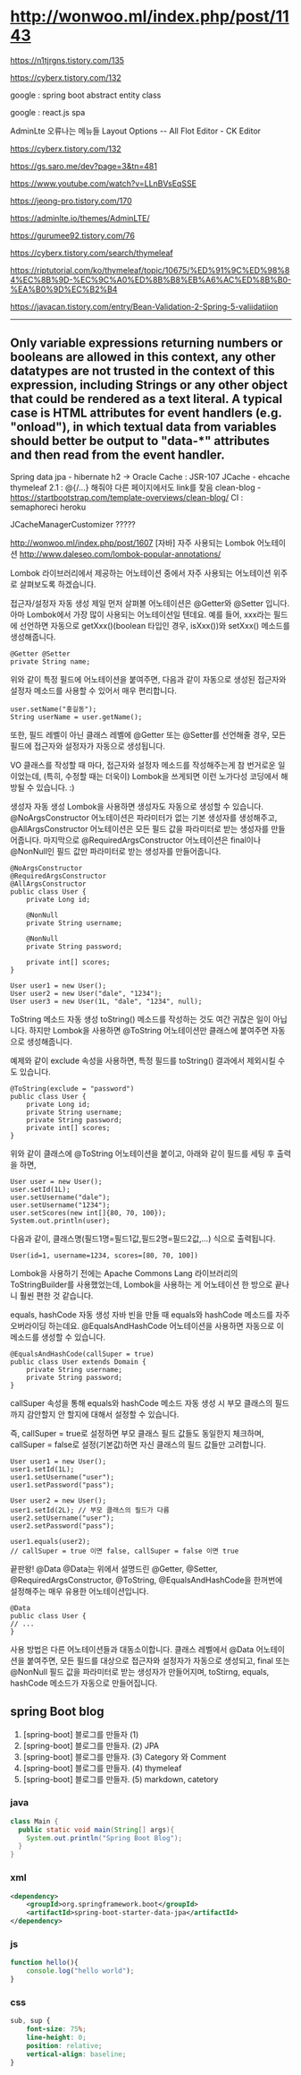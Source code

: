 # http://wonwoo.ml/index.php/post/1143

https://n1tjrgns.tistory.com/135

https://cyberx.tistory.com/132

google : spring boot abstract entity class

google : react.js spa

AdminLte 오류나는 메뉴들
Layout Options -- All
Flot
Editor - CK Editor

https://cyberx.tistory.com/132

https://gs.saro.me/dev?page=3&tn=481

https://www.youtube.com/watch?v=LLnBVsEqSSE

https://jeong-pro.tistory.com/170

https://adminlte.io/themes/AdminLTE/

https://gurumee92.tistory.com/76

https://cyberx.tistory.com/search/thymeleaf

https://riptutorial.com/ko/thymeleaf/topic/10675/%ED%91%9C%ED%98%84%EC%8B%9D-%EC%9C%A0%ED%8B%B8%EB%A6%AC%ED%8B%B0-%EA%B0%9D%EC%B2%B4

https://javacan.tistory.com/entry/Bean-Validation-2-Spring-5-valiidatiion

---
 Only variable expressions returning numbers or booleans are allowed in this context, any other datatypes are not trusted in the context of this expression, including Strings or any other object that could be rendered as a text literal. A typical case is HTML attributes for event handlers (e.g. "onload"), in which textual data from variables should better be output to "data-*" attributes and then read from the event handler.
---

<div class="widget-user-header bg-black" style="background: url('../dist/img/photo1.png') center center;">

Spring data jpa - hibernate
h2 -> Oracle
Cache : JSR-107 JCache - ehcache
thymeleaf 2.1 : @{/...} 해줘야 다른 페이지에서도 link를 찾음
clean-blog - https://startbootstrap.com/template-overviews/clean-blog/
CI : semaphoreci
heroku

JCacheManagerCustomizer ?????

http://wonwoo.ml/index.php/post/1607
[자바] 자주 사용되는 Lombok 어노테이션
http://www.daleseo.com/lombok-popular-annotations/

Lombok 라이브러리에서 제공하는 어노테이션 중에서 자주 사용되는 어노테이션 위주로 살펴보도록 하겠습니다.

접근자/설정자 자동 생성
제일 먼저 살펴볼 어노테이션은 @Getter와 @Setter 입니다.
아마 Lombok에서 가장 많이 사용되는 어노테이션일 텐데요.
예를 들어, xxx라는 필드에 선언하면 자동으로 getXxx()(boolean 타입인 경우, isXxx())와 setXxx() 메소드를 생성해줍니다.

    @Getter @Setter
    private String name;

위와 같이 특정 필드에 어노테이션을 붙여주면, 다음과 같이 자동으로 생성된 접근자와 설정자 메소드를 사용할 수 있어서 매우 편리합니다.

    user.setName("홍길동");
    String userName = user.getName();

또한, 필드 레벨이 아닌 클래스 레벨에 @Getter 또는 @Setter를 선언해줄 경우, 모든 필드에 접근자와 설정자가 자동으로 생성됩니다.

VO 클래스를 작성할 때 마다, 접근자와 설정자 메소드를 작성해주는게 참 번거로운 일이었는데, (특히, 수정할 때는 더욱이) Lombok을 쓰게되면 이런 노가다성 코딩에서 해방될 수 있습니다. :)

생성자 자동 생성
Lombok을 사용하면 생성자도 자동으로 생성할 수 있습니다.
@NoArgsConstructor 어노테이션은 파라미터가 없는 기본 생성자를 생성해주고,
@AllArgsConstructor 어노테이션은 모든 필드 값을 파라미터로 받는 생성자를 만들어줍니다.
마지막으로 @RequiredArgsConstructor 어노테이션은 final이나 @NonNull인 필드 값만 파라미터로 받는 생성자를 만들어줍니다.

    @NoArgsConstructor
    @RequiredArgsConstructor
    @AllArgsConstructor
    public class User {
        private Long id;

        @NonNull
        private String username;

        @NonNull
        private String password;

        private int[] scores;
    }

    User user1 = new User();
    User user2 = new User("dale", "1234");
    User user3 = new User(1L, "dale", "1234", null);

ToString 메소드 자동 생성
toString() 메소드를 작성하는 것도 여간 귀찮은 일이 아닙니다.
하지만 Lombok을 사용하면 @ToString 어노테이션만 클래스에 붙여주면 자동으로 생성해줍니다.

예제와 같이 exclude 속성을 사용하면, 특정 필드를 toString() 결과에서 제외시킬 수도 있습니다.

    @ToString(exclude = "password")
    public class User {
        private Long id;
        private String username;
        private String password;
        private int[] scores;
    }

위와 같이 클래스에 @ToString 어노테이션을 붙이고, 아래와 같이 필드를 세팅 후 출력을 하면,

    User user = new User();
    user.setId(1L);
    user.setUsername("dale");
    user.setUsername("1234");
    user.setScores(new int[]{80, 70, 100});
    System.out.println(user);

다음과 같이, 클래스명(필드1명=필드1값,필드2명=필드2값,...) 식으로 출력됩니다.

    User(id=1, username=1234, scores=[80, 70, 100])

Lombok을 사용하기 전에는 Apache Commons Lang 라이브러리의 ToStringBuilder를 사용했었는데, Lombok을 사용하는 게 어노테이션 한 방으로 끝나니 훨씬 편한 것 같습니다.

equals, hashCode 자동 생성
자바 빈을 만들 때 equals와 hashCode 메소드를 자주 오버라이딩 하는데요. @EqualsAndHashCode 어노테이션을 사용하면 자동으로 이 메소드를 생성할 수 있습니다.

    @EqualsAndHashCode(callSuper = true)
    public class User extends Domain {
        private String username;
        private String password;
    }

callSuper 속성을 통해 equals와 hashCode 메소드 자동 생성 시 부모 클래스의 필드까지 감안할지 안 할지에 대해서 설정할 수 있습니다.

즉, callSuper = true로 설정하면 부모 클래스 필드 값들도 동일한지 체크하며, callSuper = false로 설정(기본값)하면 자신 클래스의 필드 값들만 고려합니다.

    User user1 = new User();
    user1.setId(1L);
    user1.setUsername("user");
    user1.setPassword("pass");

    User user2 = new User();
    user1.setId(2L); // 부모 클래스의 필드가 다름
    user2.setUsername("user");
    user2.setPassword("pass");

    user1.equals(user2);
    // callSuper = true 이면 false, callSuper = false 이면 true

끝판왕! @Data
@Data는 위에서 설명드린 @Getter, @Setter, @RequiredArgsConstructor, @ToString, @EqualsAndHashCode을 한꺼번에 설정해주는 매우 유용한 어노테이션입니다.

    @Data
    public class User {
    // ...
    }

사용 방법은 다른 어노테이션들과 대동소이합니다.
클래스 레벨에서 @Data 어노테이션을 붙여주면, 모든 필드를 대상으로 접근자와 설정자가 자동으로 생성되고,
final 또는 @NonNull 필드 값을 파라미터로 받는 생성자가 만들어지며,
toStirng, equals, hashCode 메소드가 자동으로 만들어집니다.





spring Boot blog
-----

1. [spring-boot] 블로그를 만들자 (1)
2. [spring-boot] 블로그를 만들자. (2) JPA
3. [spring-boot] 블로그를 만들자. (3) Category 와 Comment
4. [spring-boot] 블로그를 만들자. (4) thymeleaf
5. [spring-boot] 블로그를 만들자. (5) markdown, catetory

### java
```java
class Main {
  public static void main(String[] args){
    System.out.println("Spring Boot Blog");
  }
}
```

### xml
```xml
<dependency>
    <groupId>org.springframework.boot</groupId>
    <artifactId>spring-boot-starter-data-jpa</artifactId>
</dependency>
```

### js
```js
function hello(){
    console.log("hello world");
}
```
### css

```css
sub, sup {
    font-size: 75%;
    line-height: 0;
    position: relative;
    vertical-align: baseline;
}
```